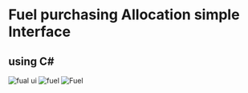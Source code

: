 # Fuel purchasing Allocation simple Interface
## using C#
![fual ui](https://user-images.githubusercontent.com/26426507/186206928-fbb04a2e-796d-437c-aca6-a8bf3ce30a71.png)
![fuel ](https://user-images.githubusercontent.com/26426507/186207063-5d69b211-f761-4c25-85c2-00aecfcff18b.png)
![Fuel](https://user-images.githubusercontent.com/26426507/186219887-dd664ade-bcf5-4107-a7f0-949966a118cc.gif)

